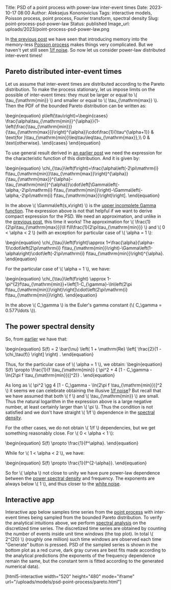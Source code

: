 Title: PSD of a point process with power-law inter-event times
Date: 2023-10-17 08:00
Author: Aleksejus Kononovicius
Tags: interactive models, Poisson process, point process, Fourier transform, spectral density
Slug: point-process-psd-power-law
Status: published
Image_url: uploads/2023/point-process-psd-power-law.png

In [the previous
post]({filename}/articles/2023/point-process-psd-weibull.md) we have seen
that introducing memory into the memory-less [Poisson
process](/tag/poisson-process/) makes things very complicated. But we
haven't yet still seen [1/f noise](/tag/1f-noise/). So now let us consider
power-law distributed inter-event times!<!--more-->

## Pareto distributed inter-event times

Let us assume that inter-event times are distributed according to the Pareto
distribution. To make the process stationary, let us impose limits on the
possible of inter-event times: they must be larger or equal to \\\(
\tau\_{\mathrm{min}} \\\) and smaller or equal to \\\( \tau\_{\mathrm{max}}
\\\). Then the PDF of the bounded Pareto distribution can be written as:

\begin{equation}
p\left(\tau\right)=\begin{cases}
\frac{\alpha\tau\_{\mathrm{min}}^{\alpha}}{1-\left(\frac{\tau\_{\mathrm{min}}}{\tau\_{\mathrm{max}}}\right)^{\alpha}}\cdot\frac{1}{\tau^{\alpha+1}} & \text{for }\tau\_{\mathrm{min}}\leq\tau\leq\tau\_{\mathrm{max}},\\\\
0 & \text{otherwise}.
\end{cases}
\end{equation}

To use general result derived in [an earlier
post]({filename}/articles/2023/poisson-process-psd.md) we need the
expression for the characteristic function of this distribution. And it is
given by:

\begin{equation}
\chi\_{\tau}\left(f\right)=\frac{\alpha\left(-2\pi\mathrm{i} f\tau\_{\mathrm{min}}\tau\_{\mathrm{max}}\right)^{\alpha}}{\tau\_{\mathrm{max}}^{\alpha}-\tau\_{\mathrm{min}}^{\alpha}}\cdot\left[\Gamma\left(-\alpha,-2\pi\mathrm{i} f\tau\_{\mathrm{min}}\right)-\Gamma\left(-\alpha,-2\pi\mathrm{i} f\tau\_{\mathrm{max}}\right)\right].
\end{equation}

In the above \\\( \Gamma\left(s,x\right) \\\) is the [upper incomplete Gamma
function](https://en.wikipedia.org/wiki/Incomplete_gamma_function). The
expression above is not that helpful if we want to derive compact expression
for the PSD. We need an approximation, and unlike in the [previous
post]({filename}/articles/2023/point-process-psd-weibull.md), this time
it works! The approximation for \\\( \frac{1}{2\pi\tau\_{\mathrm{max}}}\ll
f\ll\frac{1}{2\pi\tau\_{\mathrm{min}}} \\\) and \\\( 0 < \alpha < 2 \\\)
(with an exception for particular case of \\\( \alpha = 1 \\\):

\begin{equation}
\chi\_{\tau}\left(f\right)\approx 1+\frac{\alpha}{\alpha-1}\cdot\left(2\pi\mathrm{i} f\tau\_{\mathrm{min}}\right)-\Gamma\left(1-\alpha\right)\cdot\left(-2\pi\mathrm{i} f\tau\_{\mathrm{min}}\right)^{\alpha}.
\end{equation}

For the particular case of \\\( \alpha = 1 \\\), we have:

\begin{equation}
\chi\_{\tau}\left(f\right) \approx 1-\pi^{2}f\tau\_{\mathrm{min}}+\left[1-C\_{\gamma}-\ln\left(2\pi f\tau\_{\mathrm{min}}\right)\right]\cdot\left(2\pi\mathrm{i} f\tau\_{\mathrm{min}}\right).
\end{equation}

In the above \\\( C\_\gamma \\\) is the Euler's gamma constant (\\\(
C\_\gamma = 0.577\ldots \\\)).

## The power spectral density

So, from [earlier]({filename}/articles/2023/poisson-process-psd.md) we have
that:

\begin{equation}
    S(f) = 2 \bar{\nu} \left( 1 + \mathrm{Re} \left[ \frac{2}{1 - \chi\_\tau(f)} \right] \right\) .
\end{equation}

Thus, for the particular case of \\\( \alpha = 1 \\\), we obtain:
\begin{equation}
    S(f) \propto \frac{1}{f \tau\_{\mathrm{min}} ( \pi^2 + 4 [1 - C\_\gamma - \ln(2\pi f \tau\_{\mathrm{min}})]^2)} .
\end{equation}

As long as \\\( \pi^2 \gg 4 [1 - C\_\gamma - \ln(2\pi f
\tau\_{\mathrm{min}})]^2 \\\) it seems we can celebrate obtaining the illusive
[1/f noise](/tag/1f-noise/)? But recall that we have assumed that both \\\(
f \\\) and \\\( \tau\_{\mathrm{min}} \\\) are small. Thus the natural
logarithm in the expression above is a large negative
number, at least certainly larger than \\\( \pi \\\). Thus the condition is
not satisfied and we don't have straight \\\( 1/f \\\) dependence in the
[spectral density](/tag/spectral-density/).

For the other cases, we do not obtain \\\( 1/f \\\) dependencies, but we get
something reasonably close. For \\\( 0 < \alpha < 1 \\\):

\begin{equation}
    S(f) \propto \frac{1}{f^\alpha}.
\end{equation}

While for \\\( 1 < \alpha < 2 \\\), we have:

\begin{equation}
    S(f) \propto \frac{1}{f^{2-\alpha}}.
\end{equation}

So for \\\( \alpha \\\) not close to unity we have pure power-law dependence
between the [power spectral density](/tag/spectral-density/) and frequency.
The exponents are always below \\\( 1 \\\), and thus closer to the [white
noise](/tag/white-noise/).

## Interactive app

Interactive app below samples time series from the [point
process](/tag/point-process/) with inter-event times being sampled from the
bounded Pareto distribution. To verify the analytical intuitions above, we
perform [spectral analysis](/tag/spectral-density/) on the discretized time
series. The discretized time series are obtained by counting the number of
events inside unit time windows (the top plot). In total \\\( 2^{20} \\\)
(roughly one million) such time windows are observed each time "Generate"
button is pressed. PSD of the sampled series is shown in the bottom plot as
a red curve, dark gray curves are best fits made according to the analytical
predictions (the exponents of the frequency dependence remain the same, but
the constant term is fitted according to the generated numerical data).

[html5-interactive width="520" height="480" mode="iframe"
url="/uploads/models/psd-point-process/pareto.html"]
